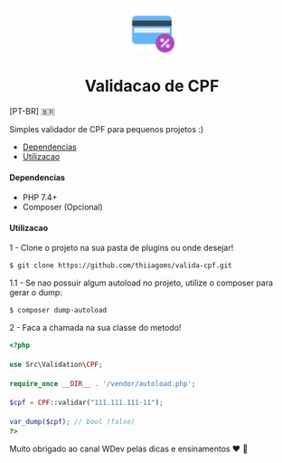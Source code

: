 <p align="center">
  <a href="https://github.com/thiiagoms/valida-cpf">
    <img src="assets/card.png" alt="Logo" width="80" height="80">
  </a>
     <h1 align="center">Validacao de CPF</h1>
</p>

[PT-BR] 🇧🇷

Simples validador de CPF para pequenos projetos :) 

- [Dependencias](#Dependencias)
- [Utilizacao](#Utilizacao)

#### Dependencias

- PHP 7.4+
- Composer (Opcional)

#### Utilizacao

1 - Clone o projeto na sua pasta de plugins ou onde desejar!
```bash
$ git clone https://github.com/thiiagoms/valida-cpf.git
```

1.1 - Se nao possuir algum autoload no projeto, utilize o composer para gerar o dump:
```bash
$ composer dump-autoload
```

2 - Faca a chamada na sua classe do metodo!

```php
<?php

use Src\Validation\CPF;

require_once __DIR__ . '/vendor/autoload.php';

$cpf = CPF::validar("111.111.111-11");

var_dump($cpf); // bool (false)
?>
```

Muito obrigado ao canal WDev pelas dicas e ensinamentos :heart: :elephant:
